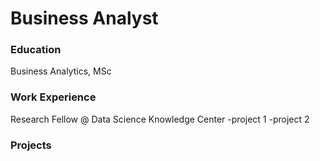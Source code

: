 # Business Analyst 

### Education
Business Analytics, MSc

### Work Experience
Research Fellow @ Data Science Knowledge Center 
-project 1
-project 2

### Projects
